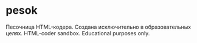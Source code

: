 # pesok
Песочница HTML-кодера. Создана исключительно в образовательных целях.
HTML-coder sandbox. Educational purposes only.
